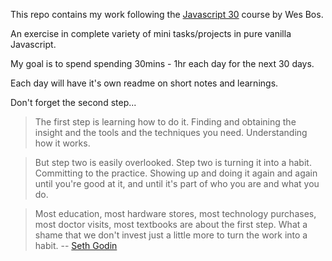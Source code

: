 This repo contains my work following the [Javascript 30](https://javascript30.com/) course by Wes Bos.

An exercise in complete variety of mini tasks/projects in pure vanilla Javascript.

My goal is to spend spending 30mins - 1hr each day for the next 30 days.

Each day will have it's own readme on short notes and learnings.

Don't forget the second step...

> The first step is learning how to do it. Finding and obtaining the insight and the tools and the techniques you need. Understanding how it works.

> But step two is easily overlooked. Step two is turning it into a habit. Committing to the practice. Showing up and doing it again and again until you're good at it, and until it's part of who you are and what you do.

> Most education, most hardware stores, most technology purchases, most doctor visits, most textbooks are about the first step. What a shame that we don't invest just a little more to turn the work into a habit.
> -- [Seth Godin](http://sethgodin.typepad.com/seths_blog/2017/08/dont-forget-the-second-step.html)
